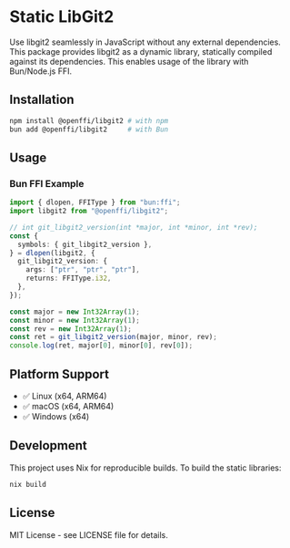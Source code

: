 # Static LibGit2

Use libgit2 seamlessly in JavaScript without any external dependencies. This package provides libgit2 as a dynamic library, statically compiled against its dependencies. This enables usage of the library with Bun/Node.js FFI.

## Installation

```bash
npm install @openffi/libgit2 # with npm
bun add @openffi/libgit2     # with Bun
```

## Usage

### Bun FFI Example

```typescript
import { dlopen, FFIType } from "bun:ffi";
import libgit2 from "@openffi/libgit2";

// int git_libgit2_version(int *major, int *minor, int *rev);
const {
  symbols: { git_libgit2_version },
} = dlopen(libgit2, {
  git_libgit2_version: {
    args: ["ptr", "ptr", "ptr"],
    returns: FFIType.i32,
  },
});

const major = new Int32Array(1);
const minor = new Int32Array(1);
const rev = new Int32Array(1);
const ret = git_libgit2_version(major, minor, rev);
console.log(ret, major[0], minor[0], rev[0]);
```

## Platform Support

- ✅ Linux (x64, ARM64)
- ✅ macOS (x64, ARM64)
- ✅ Windows (x64)

## Development

This project uses Nix for reproducible builds. To build the static libraries:

```bash
nix build
```

## License

MIT License - see LICENSE file for details.
